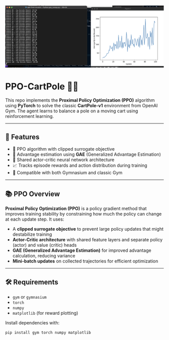 ![Image](/result.png?raw=true )

# PPO-CartPole 🧠🎢

This repo implements the **Proximal Policy Optimization (PPO)** algorithm using **PyTorch** to solve the classic **CartPole-v1** environment from OpenAI Gym. The agent learns to balance a pole on a moving cart using reinforcement learning.

---

## 📌 Features

- 🚀 PPO algorithm with clipped surrogate objective
- 🎯 Advantage estimation using **GAE** (Generalized Advantage Estimation)
- 🧠 Shared actor-critic neural network architecture
- 📈 Tracks episode rewards and action distribution during training
- 🧪 Compatible with both Gymnasium and classic Gym

---

## 📚 PPO Overview

**Proximal Policy Optimization (PPO)** is a policy gradient method that improves training stability by constraining how much the policy can change at each update step. It uses:

- A **clipped surrogate objective** to prevent large policy updates that might destabilize training
- **Actor-Critic architecture** with shared feature layers and separate policy (actor) and value (critic) heads
- **GAE (Generalized Advantage Estimation)** for improved advantage calculation, reducing variance
- **Mini-batch updates** on collected trajectories for efficient optimization

---

## 🛠️ Requirements

- `gym` or `gymnasium`
- `torch`
- `numpy`
- `matplotlib` (for reward plotting)

Install dependencies with:

```bash
pip install gym torch numpy matplotlib
